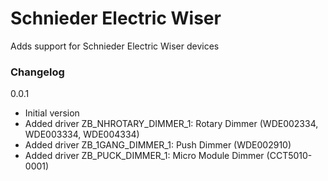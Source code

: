 # Schnieder Electric Wiser

Adds support for Schnieder Electric Wiser devices

### Changelog
0.0.1
- Initial version
- Added driver ZB_NHROTARY_DIMMER_1: Rotary Dimmer (WDE002334, WDE003334, WDE004334)
- Added driver ZB_1GANG_DIMMER_1: Push Dimmer (WDE002910)
- Added driver ZB_PUCK_DIMMER_1: Micro Module Dimmer (CCT5010-0001)
